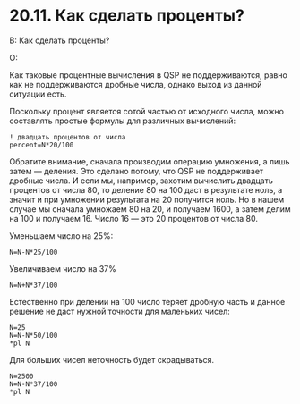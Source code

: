 # 20.11. Как сделать проценты?
<!-- [:faq_20_11] -->
В: Как сделать проценты?

О:

Как таковые процентные вычисления в QSP не поддерживаются, равно как не поддерживаются дробные числа, однако выход из данной ситуации есть.

Поскольку процент является сотой частью от исходного числа, можно составлять простые формулы для различных вычислений:
```qsp
! двадцать процентов от числа
percent=N*20/100
```
Обратите внимание, сначала производим операцию умножения, а лишь затем — деления. Это сделано потому, что QSP не поддерживает дробные числа. И если мы, например, захотим вычислить двадцать процентов от числа 80, то деление 80 на 100 даст в результате ноль, а значит и при умножении результата на 20 получится ноль. Но в нашем случае мы сначала умножаем 80 на 20, и получаем 1600, а затем делим на 100 и получаем 16. Число 16 — это 20 процентов от числа 80.

Уменьшаем число на 25%:
```qsp
N=N-N*25/100
```
Увеличиваем число на 37%
```qsp
N=N+N*37/100
```
Естественно при делении на 100 число теряет дробную часть и данное решение не даст нужной точности для маленьких чисел:
```qsp
N=25
N=N-N*50/100
*pl N
```
Для больших чисел неточность будет скрадываться.
```qsp
N=2500
N=N-N*37/100
*pl N
```
